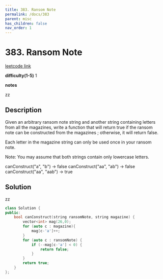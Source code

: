 ```yaml
---
title: 383. Ransom Note
permalink: /docs/383
parent: misc
has_children: false
nav_order: 1
---
```

# 383. Ransom Note
[leetcode link](https://leetcode.com/problems/ransom-note/)

**difficulty(1-5)** 
1

**notes**

zz

## Description
Given an arbitrary ransom note string and another string containing letters from all the magazines, write a function that will return true if the ransom note can be constructed from the magazines ; otherwise, it will return false.

Each letter in the magazine string can only be used once in your ransom note.

Note:
You may assume that both strings contain only lowercase letters.

canConstruct("a", "b") -> false
canConstruct("aa", "ab") -> false
canConstruct("aa", "aab") -> true

## Solution
zz
```c++
class Solution {
public:
    bool canConstruct(string ransomNote, string magazine) {
        vector<int> mag(26,0);
        for (auto c : magazine){
            mag[c-'a']++;
        }
        for (auto c : ransomNote) {
            if (--mag[c-'a'] < 0) {
                return false;
            }            
        }
        return true;
    }
};
``` 

<!-- 
Default label
{: .label }

Blue label
{: .label .label-blue }

Stable
{: .label .label-green }

New release
{: .label .label-purple }

Coming soon
{: .label .label-yellow }

Deprecated
{: .label .label-red } -->

